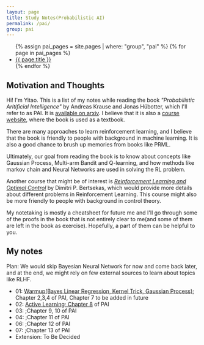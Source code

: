 ```yaml
---
layout: page
title: Study Notes(Probabilistic AI)
permalink: /pai/
group: pai
---
```


<ul>
  {% assign pai_pages = site.pages | where: "group", "pai" %}
  {% for page in pai_pages %}
    <li><a href="{{ page.url }}">{{ page.title }}</a></li>
  {% endfor %}
</ul>

## Motivation and Thoughts

Hi! I'm Yitao. This is a list of my notes while reading the book *"Probabilistic Aritificial Intelligence"* by Andreas Krause and Jonas Hübotter, which I'll refer to as PAI. It is [available on arxiv](https://arxiv.org/abs/2502.05244). I believe that it is also a [course website](https://las.inf.ethz.ch/teaching/pai-f24), where the book is used as a textbook. 

There are many approaches to learn reinforcement learning, and I believe that the book is friendly to people with background in machine learning. It is also a good chance to brush up memories from books like PRML. 

Ultimately, our goal from reading the book is to know about concepts like Gaussian Process, Multi-arm Bandit and Q-learning, and how methods like markov chain and Neural Networks are used in solving the RL problem. 

Another course that might be of interest is [*Reinforcement Learning and Optimal Control*](https://www.mit.edu/~dimitrib/RLbook.html) by Dimitri P. Bertsekas, which would provide more details about different problems in Reinforcement Learning. This course might also be more friendly to people with background in control theory. 

My notetaking is mostly a cheatsheet for future me and I'll go through some of the proofs in the book that is not entirely clear to me(and some of them are left in the book as exercise). Hopefully, a part of them can be helpful to you. 

## My notes

Plan: We would skip Bayesian Neural Network for now and come back later, and at the end, we might rely on few external sources to learn about topics like RLHF. 

- 01: [Warmup(Bayes Linear Regression, Kernel Trick, Gaussian Process)](); Chapter 2,3,4 of PAI, Chapter 7 to be added in future
- 02: [Active Learning; Chapter 8]() of PAI
- 03: []();Chapter 9, 10 of PAI
- 04: []();Chapter 11 of PAI
- 06: []();Chapter 12 of PAI
- 07: []();Chapter 13 of PAI
- Extension: To Be Decided
